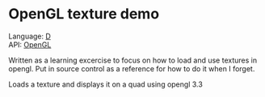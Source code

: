 # OpenGL texture demo

Language: [D](http://www.dlang.org)  
API: [OpenGL](http://www.opengl.org)

Written as a learning excercise to focus on how to load and use textures in opengl. Put in source control as a reference for how to do it when I forget.

Loads a texture and displays it on a quad using opengl 3.3